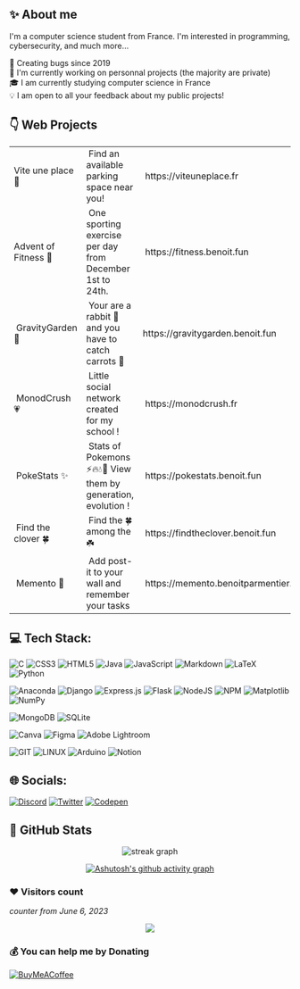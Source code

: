 ## ✨ About me

I'm a computer science student from France. I'm interested in programming, cybersecurity, and much more...

🐛 Creating bugs since 2019 <br>
📍 I'm currently working on personnal projects (the majority are private) <br>
🎓 I am currently studying computer science in France <br>
💡 I am open to all your feedback about my public projects! <br>

## 👇 Web Projects
<table>
<tbody>
<tr style="height: 23px;">
<td style="height: 23px;">Vite une place 🚗</td>
<td style="height: 23px;">&nbsp;Find an available parking space near you!</td>
<td style="height: 23px;">&nbsp;https://viteuneplace.fr</td>
</tr>
<tr style="height: 23px;">
<td style="height: 23px;">Advent of Fitness 💪</td>
<td style="height: 23px;">&nbsp;One sporting exercise per day from December 1st to 24th.</td>
<td style="height: 23px;">&nbsp;https://fitness.benoit.fun</td>
</tr>
<tr style="height: 23.5px;">
<td style="height: 23.5px;">&nbsp;GravityGarden 🥕</td>
<td style="height: 23.5px;">&nbsp;Your are a rabbit 🐰 and you have to catch carrots 🥕</td>
<td style="height: 23.5px;">https://gravitygarden.benoit.fun</td>
</tr>
<tr style="height: 23px;">
<td style="height: 23px;">&nbsp;MonodCrush 💗</td>
<td style="height: 23px;">&nbsp;Little social network created for&nbsp;my school !</td>
<td style="height: 23px;">&nbsp;https://monodcrush.fr</td>
</tr>
<tr style="height: 23px;">
<td style="height: 23px;">&nbsp;PokeStats ✨</td>
<td style="height: 23px;">&nbsp;Stats of Pokemons ⚡️🔥💧🍃 View them by generation, evolution !</td>
<td style="height: 23px;">&nbsp;https://pokestats.benoit.fun</td>
</tr>
<tr style="height: 23px;">
<td style="height: 23px;">&nbsp;Find the clover 🍀</td>
<td style="height: 23px;">&nbsp;Find the 🍀 among the ☘️</td>
<td style="height: 23px;">&nbsp;https://findtheclover.benoit.fun</td>
</tr>
<tr style="height: 23px;">
<td style="height: 23px;">&nbsp;Memento 🧠</td>
<td style="height: 23px;">&nbsp;Add post-it to your wall and remember your tasks</td>
<td style="height: 23px;">&nbsp;https://memento.benoitparmentier.fr</td>
</tr>
</tbody>
</table>
<!-- DivTable.com -->

## 💻 Tech Stack:
![C](https://img.shields.io/badge/c-%2300599C.svg?style=for-the-badge&logo=c&logoColor=white) ![CSS3](https://img.shields.io/badge/css3-%231572B6.svg?style=for-the-badge&logo=css3&logoColor=white) ![HTML5](https://img.shields.io/badge/html5-%23E34F26.svg?style=for-the-badge&logo=html5&logoColor=white) ![Java](https://img.shields.io/badge/java-%23ED8B00.svg?style=for-the-badge&logo=openjdk&logoColor=white) ![JavaScript](https://img.shields.io/badge/javascript-%23323330.svg?style=for-the-badge&logo=javascript&logoColor=%23F7DF1E) ![Markdown](https://img.shields.io/badge/markdown-%23000000.svg?style=for-the-badge&logo=markdown&logoColor=white) ![LaTeX](https://img.shields.io/badge/latex-%23008080.svg?style=for-the-badge&logo=latex&logoColor=white) ![Python](https://img.shields.io/badge/python-3670A0?style=for-the-badge&logo=python&logoColor=ffdd54) 

![Anaconda](https://img.shields.io/badge/Anaconda-%2344A833.svg?style=for-the-badge&logo=anaconda&logoColor=white) ![Django](https://img.shields.io/badge/django-%23092E20.svg?style=for-the-badge&logo=django&logoColor=white) ![Express.js](https://img.shields.io/badge/express.js-%23404d59.svg?style=for-the-badge&logo=express&logoColor=%2361DAFB) ![Flask](https://img.shields.io/badge/flask-%23000.svg?style=for-the-badge&logo=flask&logoColor=white) ![NodeJS](https://img.shields.io/badge/node.js-6DA55F?style=for-the-badge&logo=node.js&logoColor=white) ![NPM](https://img.shields.io/badge/NPM-%23CB3837.svg?style=for-the-badge&logo=npm&logoColor=white) ![Matplotlib](https://img.shields.io/badge/Matplotlib-%23ffffff.svg?style=for-the-badge&logo=Matplotlib&logoColor=black) ![NumPy](https://img.shields.io/badge/numpy-%23013243.svg?style=for-the-badge&logo=numpy&logoColor=white)

![MongoDB](https://img.shields.io/badge/MongoDB-%234ea94b.svg?style=for-the-badge&logo=mongodb&logoColor=white) ![SQLite](https://img.shields.io/badge/sqlite-%2307405e.svg?style=for-the-badge&logo=sqlite&logoColor=white)

![Canva](https://img.shields.io/badge/Canva-%2300C4CC.svg?style=for-the-badge&logo=Canva&logoColor=white) ![Figma](https://img.shields.io/badge/figma-%23F24E1E.svg?style=for-the-badge&logo=figma&logoColor=white) ![Adobe Lightroom](https://img.shields.io/badge/Adobe%20Lightroom-31A8FF.svg?style=for-the-badge&logo=Adobe%20Lightroom&logoColor=white)  

![GIT](https://img.shields.io/badge/Git-fc6d26?style=for-the-badge&logo=git&logoColor=white) ![LINUX](https://img.shields.io/badge/Linux-FCC624?style=for-the-badge&logo=linux&logoColor=black) ![Arduino](https://img.shields.io/badge/-Arduino-00979D?style=for-the-badge&logo=Arduino&logoColor=white) ![Notion](https://img.shields.io/badge/Notion-%23000000.svg?style=for-the-badge&logo=notion&logoColor=white)

## 🌐 Socials:

[![Discord](https://img.shields.io/badge/Discord-%237289DA.svg?style=for-the-badge&logo=discord&logoColor=white)](https://discord.gg/9nwspJE) [![Twitter](https://img.shields.io/badge/Twitter-%231DA1F2.svg?style=for-the-badge&logo=Twitter&logoColor=white)](https://twitter.com/BenoitDev_) [![Codepen](https://img.shields.io/badge/Codepen-000000?style=for-the-badge&logo=codepen&logoColor=white)](https://codepen.io/BenoitPrmt) 

## 📁 GitHub Stats

<div align="center">
  
  <img src="https://github-readme-stats.vercel.app/api/top-langs/?username=BenoitPrmt&theme=dark&hide_border=true&include_all_commits=true&count_private=true&layout=compact&hide=html" alt="streak graph"  />


[![Ashutosh's github activity graph](https://github-readme-activity-graph.vercel.app/graph?username=BenoitPrmt&theme=react-dark)](https://github.com/ashutosh00710/github-readme-activity-graph)

</div>

### ❤️ Visitors count
*counter from June 6, 2023*

<div align="center">
  <img src="https://profile-counter.glitch.me/BenoitPrmt/count.svg?"  />
</div>

### 💰 You can help me by Donating
[![BuyMeACoffee](https://img.shields.io/badge/Buy%20Me%20a%20Coffee-ffdd00?style=for-the-badge&logo=buy-me-a-coffee&logoColor=black)](https://buymeacoffee.com/benoitparmentier) 
